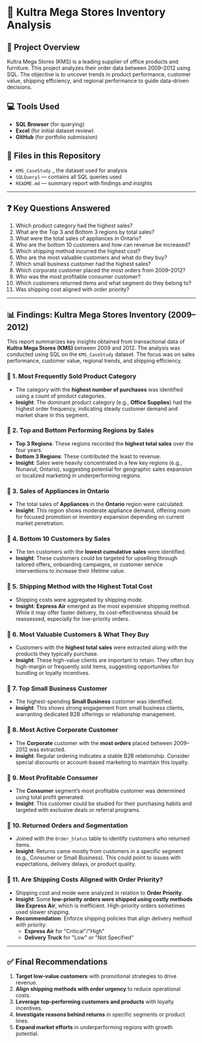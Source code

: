 
# 🏬 Kultra Mega Stores Inventory Analysis

## 📘 Project Overview
Kultra Mega Stores (KMS) is a leading supplier of office products and furniture. This project analyzes their order data between 2009–2012 using SQL. The objective is to uncover trends in product performance, customer value, shipping efficiency, and regional performance to guide data-driven decisions.

## 💻 Tools Used
- **SQL Browser** (for querying)
- **Excel** (for initial dataset review)
- **GitHub** (for portfolio submission)

## 📂 Files in this Repository
- `KMS_CaseStudy` _ the dataset used for analysis
- `SQLQuery1` — contains all SQL queries used
- `README.md` — summary report with findings and insights

---

## ❓ Key Questions Answered
1. Which product category had the highest sales?
2. What are the Top 3 and Bottom 3 regions by total sales?
3. What were the total sales of appliances in Ontario?
4. Who are the bottom 10 customers and how can revenue be increased?
5. Which shipping method incurred the highest cost?
6. Who are the most valuable customers and what do they buy?
7. Which small business customer had the highest sales?
8. Which corporate customer placed the most orders from 2009–2012?
9. Who was the most profitable consumer customer?
10. Which customers returned items and what segment do they belong to?
11. Was shipping cost aligned with order priority?

---

## 📊 Findings: Kultra Mega Stores Inventory (2009–2012)

This report summarizes key insights obtained from transactional data of **Kultra Mega Stores (KMS)** between 2009 and 2012. The analysis was conducted using SQL on the `KMS_CaseStudy` dataset. The focus was on sales performance, customer value, regional trends, and shipping efficiency.

### 🔹 1. Most Frequently Sold Product Category
- The category with the **highest number of purchases** was identified using a count of product categories.
- **Insight**: The dominant product category (e.g., **Office Supplies**) had the highest order frequency, indicating steady customer demand and market share in this segment.

### 🔹 2. Top and Bottom Performing Regions by Sales
- **Top 3 Regions**: These regions recorded the **highest total sales** over the four years.
- **Bottom 3 Regions**: These contributed the least to revenue.
- **Insight**: Sales were heavily concentrated in a few key regions (e.g., Nunavut, Ontario), suggesting potential for geographic sales expansion or localized marketing in underperforming regions.

### 🔹 3. Sales of Appliances in Ontario
- The total sales of **Appliances** in the **Ontario** region were calculated.
- **Insight**: This region shows moderate appliance demand, offering room for focused promotion or inventory expansion depending on current market penetration.

### 🔹 4. Bottom 10 Customers by Sales
- The ten customers with the **lowest cumulative sales** were identified.
- **Insight**: These customers could be targeted for upselling through tailored offers, onboarding campaigns, or customer service interventions to increase their lifetime value.

### 🔹 5. Shipping Method with the Highest Total Cost
- Shipping costs were aggregated by shipping mode.
- **Insight**: **Express Air** emerged as the most expensive shipping method. While it may offer faster delivery, its cost-effectiveness should be reassessed, especially for low-priority orders.

### 🔹 6. Most Valuable Customers & What They Buy
- Customers with the **highest total sales** were extracted along with the products they typically purchase.
- **Insight**: These high-value clients are important to retain. They often buy high-margin or frequently sold items, suggesting opportunities for bundling or loyalty incentives.

### 🔹 7. Top Small Business Customer
- The highest-spending **Small Business** customer was identified.
- **Insight**: This shows strong engagement from small business clients, warranting dedicated B2B offerings or relationship management.

### 🔹 8. Most Active Corporate Customer
- The **Corporate** customer with the **most orders** placed between 2009–2012 was extracted.
- **Insight**: Regular ordering indicates a stable B2B relationship. Consider special discounts or account-based marketing to maintain this loyalty.

### 🔹 9. Most Profitable Consumer
- The **Consumer** segment’s most profitable customer was determined using total profit generated.
- **Insight**: This customer could be studied for their purchasing habits and targeted with exclusive deals or referral programs.

### 🔹 10. Returned Orders and Segmentation
- Joined with the `Order_Status` table to identify customers who returned items.
- **Insight**: Returns came mostly from customers in a specific segment (e.g., Consumer or Small Business). This could point to issues with expectations, delivery delays, or product quality.

### 🔹 11. Are Shipping Costs Aligned with Order Priority?
- Shipping cost and mode were analyzed in relation to **Order Priority**.
- **Insight**: Some **low-priority orders were shipped using costly methods like Express Air**, which is inefficient. High-priority orders sometimes used slower shipping.
- **Recommendation**: Enforce shipping policies that align delivery method with priority:
  - **Express Air** for "Critical"/"High"
  - **Delivery Truck** for "Low" or "Not Specified"

---

## ✅ Final Recommendations

1. **Target low-value customers** with promotional strategies to drive revenue.
2. **Align shipping methods with order urgency** to reduce operational costs.
3. **Leverage top-performing customers and products** with loyalty incentives.
4. **Investigate reasons behind returns** in specific segments or product lines.
5. **Expand market efforts** in underperforming regions with growth potential.
